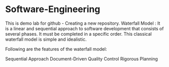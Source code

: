 # Software-Engineering
This is demo lab for github - Creating a new repository. 
Waterfall Model :
It is a linear and sequential approach to software development that consists of several phases. It must be completed in a specific order. This classical waterfall model is simple and idealistic.

Following are the features of the waterfall model:

Sequential Approach
Document-Driven
Quality Control
Rigorous Planning

